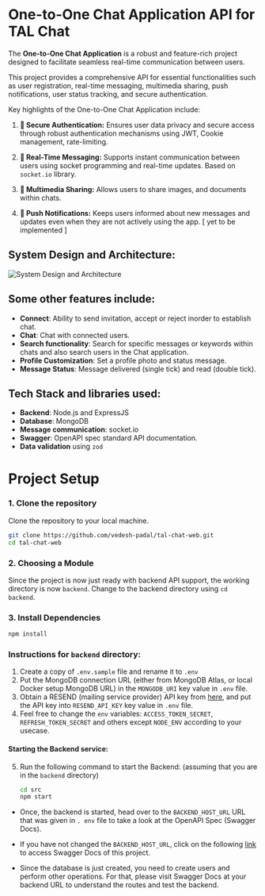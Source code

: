 # One-to-One Chat Application API for TAL Chat

  The **One-to-One Chat Application** is a robust and feature-rich project designed to facilitate seamless real-time communication between users.

  This project provides a comprehensive API for essential functionalities such as user registration, real-time messaging, multimedia sharing, push notifications, user status tracking, and secure authentication.

  Key highlights of the One-to-One Chat Application include:

  1. **🔐 Secure Authentication:** Ensures user data privacy and secure access through robust authentication mechanisms using JWT, Cookie management, rate-limiting.

  2. **📨 Real-Time Messaging:** Supports instant communication between users using socket programming and real-time updates. Based on `socket.io` library.

  3. **📸 Multimedia Sharing:** Allows users to share images, and documents within chats.

  4. **📱 Push Notifications:** Keeps users informed about new messages and updates even when they are not actively using the app.  [ yet to be implemented ]
   
## System Design and Architecture:
![System Design and Architecture](https://github.com/user-attachments/assets/982bdf3b-a432-4602-8552-09ca0638522b)
  
## Some other features include:
- **Connect**: Ability to send invitation, accept or reject inorder to establish chat.
- **Chat**: Chat with connected users.
- **Search functionality**: Search for specific messages or keywords within chats and also search users in the Chat application.
- **Profile Customization**: Set a profile photo and status message.
- **Message Status**: Message delivered (single tick) and read (double tick).


## Tech Stack and libraries used:
- **Backend**: Node.js and ExpressJS
- **Database**: MongoDB
- **Message communication**: socket.io
- **Swagger**: OpenAPI spec standard API documentation.
- **Data validation** using `zod`


# Project Setup 

### 1. Clone the repository
Clone the repository to your local machine.

```bash
git clone https://github.com/vedesh-padal/tal-chat-web.git
cd tal-chat-web
```

### 2. Choosing a Module

Since the project is now just ready with backend API support, the working directory is now `backend`. Change to the backend directory using `cd backend`.


### 3. Install Dependencies

```bash
npm install
```

### Instructions for `backend` directory:

1. Create a copy of `.env.sample` file and rename it to `.env`
2. Put the MongoDB connection URL (either from MongoDB Atlas, or local Docker setup MongoDB URL) in the `MONGODB_URI` key value in `.env` file.
3. Obtain a RESEND (mailing service provider) API key from [here](https://resend.com/api-keys), and put the API key into `RESEND_API_KEY` key value in `.env` file.
4. Feel free to change the `env` variables: `ACCESS_TOKEN_SECRET`, `REFRESH_TOKEN_SECRET` and others except `NODE_ENV` according to your usecase.

#### Starting the Backend service:
5. Run the following command to start the Backend:
    (assuming that you are in the `backend` directory)
      ```bash
      cd src
      npm start
      ```

- Once, the backend is started, head over to the `BACKEND_HOST_URL` URL that was given in `. env` file to take a look at the OpenAPI Spec (Swagger Docs).

- If you have not changed the `BACKEND_HOST_URL`, click on the following [link](http://localhost:8081) to access Swagger Docs of this project.

- Since the database is just created, you need to create users and perform other operations.
For that, please visit Swagger Docs at your backend URL to understand the routes and test the backend.